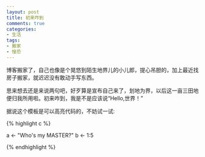 ```yaml
---
layout: post
title: 初来咋到
comments: true
categories:
- 生活
tags:
- 搬家
- 惶恐
---
```


博客搬家了，自己也像是个晃悠到陌生地界儿的小儿郎，提心吊胆的，加上最近找房子搬家，就迟迟没有敢动手写东西。

思来想去还是来说两句吧，好歹算是宣布自己来了，划地为界，以后这一亩三田地便归我所用啦。初来咋到，我是不是应该说“Hello,世界！”

据说这个模板是可以高亮代码的，不妨试一试:

{% highlight c %}

a <- "Who's my MASTER?"
b <- 1:5

{% endhighlight %}